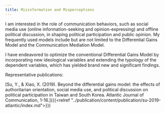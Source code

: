 ```yaml
---
title: Misinformation and Misperceptions
---
```

I am interested in the role of communication behaviors, such as social media use (online information-seeking and opinion-expressing) and offline political discussion, in shaping political participation and public opinion. My frequently used models include but are not limited to the Differential Gains Model and the Communication Mediation Model.

I have endeavored to optimize the conventional Differential Gains Model by incorporating new ideological variables and extending the typology of the dependent variables, which has yielded brand new and significant findings.

Representative publications:

[Su, Y., & Xiao, X. (2019). Beyond the differential gains model: the effects of authoritarian orientation, social media use, and political discussion on political participation in Taiwan and South Korea. Atlantic Journal of Communication, 1-16.]({{<relref "../publication/content/publication/su-2019-atlantic/index.md">}})
